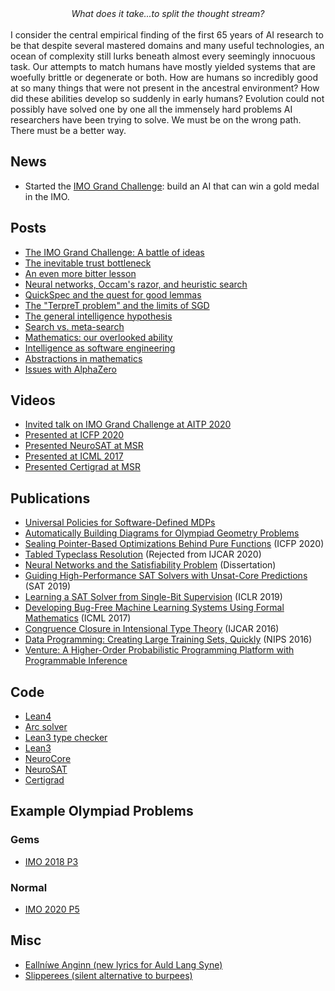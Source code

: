 <center><em>What does it take...to split the thought stream?</em></center>
<br>
I consider the central empirical finding of the first 65 years of AI research to be that despite several mastered domains and many useful technologies, an ocean of complexity still lurks beneath almost every seemingly innocuous task. Our attempts to match humans have mostly yielded systems that are woefully brittle or degenerate or both. How are humans so incredibly good at so many things that were not present in the ancestral environment? How did these abilities develop so suddenly in early humans? Evolution could not possibly have solved one by one all the immensely hard problems AI researchers have been trying to solve. We must be on the wrong path. There must be a better way.

## News
- Started the [IMO Grand Challenge](https://IMO-grand-challenge.github.io): build an AI that can win a gold medal in the IMO.

## Posts

- [The IMO Grand Challenge: A battle of ideas](/IMO-GC-battle-of-ideas/)
- [The inevitable trust bottleneck](/the-inevitable-trust-bottleneck/)
- [An even more bitter lesson](/an-even-more-bitter-lesson/)
- [Neural networks, Occam's razor, and heuristic search](posts/2018-09-16-neural-networks-occams-razor.md)
- [QuickSpec and the quest for good lemmas](posts/2018-07-21-quickspec.md)
- [The "TerpreT problem" and the limits of SGD](/the-terpret-problem/)
- [The general intelligence hypothesis](posts/2018-07-08-the-general-intelligence-hypothesis.md)
- [Search vs. meta-search](posts/2018-07-01-search-vs-meta-search.md)
- [Mathematics: our overlooked ability](posts/2018-06-24-mathematics-our-overlooked-ability.md)
- [Intelligence as software engineering](posts/2018-06-17-intelligence-as-software-engineering.md)
- [Abstractions in mathematics](posts/2018-06-10-abstractions-in-mathematics.md)
- [Issues with AlphaZero](posts/2018-06-06-issues-with-alpha-zero.md)

## Videos

- [Invited talk on IMO Grand Challenge at AITP 2020](https://www.youtube.com/watch?v=GtAo8wqWHHg)
- [Presented at ICFP 2020](https://youtu.be/i9wgeX7e-nc?t=3479)
- [Presented NeuroSAT at MSR](https://www.youtube.com/watch?v=EqvzIGY_bI4)
- [Presented at ICML 2017](https://vimeo.com/238227789)
- [Presented Certigrad at MSR](https://www.youtube.com/watch?v=-A1tVNTHUFw)

## Publications

- [Universal Policies for Software-Defined MDPs](https://arxiv.org/abs/2012.11401)
- [Automatically Building Diagrams for Olympiad Geometry Problems](https://arxiv.org/abs/2012.02590)
- [Sealing Pointer-Based Optimizations Behind Pure Functions](https://arxiv.org/abs/2003.01685) (ICFP 2020)
- [Tabled Typeclass Resolution](https://arxiv.org/abs/2001.04301) (Rejected from IJCAR 2020)
- [Neural Networks and the Satisfiability Problem](https://searchworks.stanford.edu/view/13250178) (Dissertation)
- [Guiding High-Performance SAT Solvers with Unsat-Core Predictions](https://arxiv.org/abs/1903.04671) (SAT 2019)
- [Learning a SAT Solver from Single-Bit Supervision](https://arxiv.org/abs/1802.03685) (ICLR 2019)
- [Developing Bug-Free Machine Learning Systems Using Formal Mathematics](https://arxiv.org/abs/1706.08605) (ICML 2017)
- [Congruence Closure in Intensional Type Theory](https://arxiv.org/abs/1701.04391) (IJCAR 2016)
- [Data Programming: Creating Large Training Sets, Quickly](https://arxiv.org/abs/1605.07723) (NIPS 2016)
- [Venture: A Higher-Order Probabilistic Programming Platform with Programmable Inference](https://arxiv.org/abs/1404.0099)

## Code

- [Lean4](https://github.com/leanprover/lean4)
- [Arc solver](https://github.com/dselsam/arc)
- [Lean3 type checker](https://github.com/leanprover/tc)
- [Lean3](https://github.com/leanprover/lean)
- [NeuroCore](https://github.com/dselsam/neurocore-public)
- [NeuroSAT](https://github.com/dselsam/neurosat)
- [Certigrad](https://github.com/dselsam/certigrad)

## Example Olympiad Problems

### Gems

- [IMO 2018 P3](/IMO-2018-P3/)

### Normal

- [IMO 2020 P5](/IMO-2020-P5/)

## Misc

- [Ealln&iacute;we Anginn (new lyrics for Auld Lang Syne)](misc/eallniwe-anginn.md)
- [Slipperees (silent alternative to burpees)](misc/slipperee.md)
